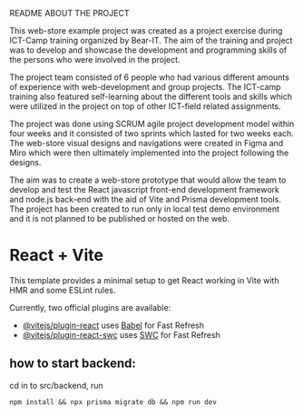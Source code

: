 README ABOUT THE PROJECT

This web-store example project was created as a project exercise during ICT-Camp training organized by Bear-IT. The aim of the training and project was to develop and showcase the development and programming skills of the persons who were involved in the project. 

The project team consisted of 6 people who had various different amounts of experience with web-development and group projects. The ICT-camp training also featured self-learning about the different tools and skills which were utilized in the project on top of other ICT-field related assignments.

The project was done using SCRUM agile project development model within four weeks and it consisted of two sprints which lasted for two weeks each. The web-store visual designs and navigations were created in Figma and Miro which were then ultimately implemented into the project following the designs.

The aim was to create a web-store prototype that would allow the team to develop and test the React javascript front-end development framework and node.js back-end with the aid of Vite and Prisma development tools. The project has been created to run only in local test demo environment and it is not planned to be published or hosted on the web.


# React + Vite

This template provides a minimal setup to get React working in Vite with HMR and some ESLint rules.

Currently, two official plugins are available:

- [@vitejs/plugin-react](https://github.com/vitejs/vite-plugin-react/blob/main/packages/plugin-react/README.md) uses [Babel](https://babeljs.io/) for Fast Refresh
- [@vitejs/plugin-react-swc](https://github.com/vitejs/vite-plugin-react-swc) uses [SWC](https://swc.rs/) for Fast Refresh

## how to start backend:

cd in to src/backend, run

```
npm install && npx prisma migrate db && npm run dev
```
